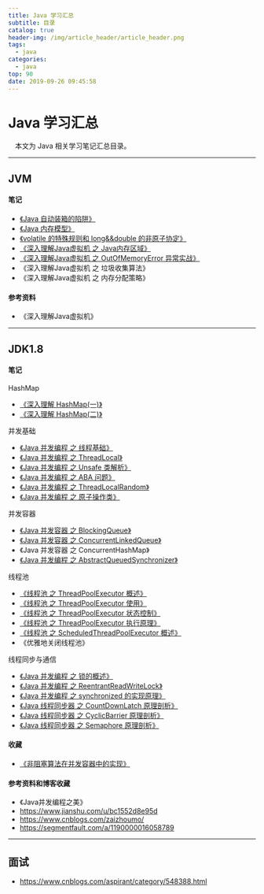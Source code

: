 ```yaml
---
title: Java 学习汇总
subtitle: 目录
catalog: true
header-img: /img/article_header/article_header.png
tags:
  - java
categories:
  - java
top: 90
date: 2019-09-26 09:45:58
---
```




# Java 学习汇总

&emsp;本文为 Java 相关学习笔记汇总目录。

--- 

## JVM
#### 笔记
- [《Java 自动装箱的陷阱》](http://zhoujiapeng.top/java/java-risk-of-autoboxing/)
- [《Java 内存模型》](http://zhoujiapeng.top/java/java-memoryModel/)
- [《volatile 的特殊规则和 long&&double 的非原子协定》](http://zhoujiapeng.top/java/java-special-variable)
- [《深入理解Java虚拟机 之 Java内存区域》](http://zhoujiapeng.top/java/java-memory-area)
- [《深入理解Java虚拟机 之 OutOfMemoryError 异常实战》](http://zhoujiapeng.top/java/java-oom-test)
- 《深入理解Java虚拟机 之 垃圾收集算法》
- 《深入理解Java虚拟机 之 内存分配策略》


#### 参考资料
- 《深入理解Java虚拟机》

--- 

## JDK1.8
#### 笔记

HashMap
- [《深入理解 HashMap(一)》](http://zhoujiapeng.top/java/java-HashMap)
- [《深入理解 HashMap(二)》](http://zhoujiapeng.top/java/java-HashMap2)


并发基础
- [《Java 并发编程 之 线程基础》](http://zhoujiapeng.top/java/java-thread-base)
- [《Java 并发编程 之 ThreadLocal》](http://zhoujiapeng.top/java/java-ThreadLocal)
- [《Java 并发编程 之 Unsafe 类解析》](http://zhoujiapeng.top/java/java-unsafe)
- [《Java 并发编程 之 ABA 问题》](http://zhoujiapeng.top/java/java-aba-question)
- [《Java 并发编程 之 ThreadLocalRandom》](http://zhoujiapeng.top/java/java-threadLocalRandom)
- [《Java 并发编程 之 原子操作类》](http://zhoujiapeng.top/java/java-atomicOperationClass)

并发容器
- [《Java 并发容器 之 BlockingQueue》](http://zhoujiapeng.top/java/java-blockingQueue)
- [《Java 并发容器 之 ConcurrentLinkedQueue》](http://zhoujiapeng.top/java/java-ConcurrentLinkedQueue)
- 《Java 并发容器 之 ConcurrentHashMap》
- [《Java 并发编程 之 AbstractQueuedSynchronizer》](http://zhoujiapeng.top/java/java-AbstractQueuedSynchronizer)

线程池
- [《线程池 之 ThreadPoolExecutor 概述》](http://zhoujiapeng.top/java/java-threadPoolExecutor-overview/)
- [《线程池 之 ThreadPoolExecutor 使用》](http://zhoujiapeng.top/java/java-threadPoolExecutor-use/)
- [《线程池 之 ThreadPoolExecutor 状态控制》](http://zhoujiapeng.top/java/java-threadPoolExecutor-statusControl/)
- [《线程池 之 ThreadPoolExecutor 执行原理》](http://zhoujiapeng.top/java/java-threadPoolExecutor-executorAnalyze/)
- [《线程池 之 ScheduledThreadPoolExecutor 概述》](http://zhoujiapeng.top/java/java-scheduledthreadPoolExecutor/)
- 《优雅地关闭线程池》

线程同步与通信
- [《Java 并发编程 之 锁的概述》](http://zhoujiapeng.top/java/java-lock-summary)
- [《Java 并发编程 之 ReentrantReadWriteLock》](http://zhoujiapeng.top/java/java-ReentrantReadWriteLock)
- [《Java 并发编程 之 synchronized 的实现原理》](http://zhoujiapeng.top/java/java-synchronized)
- [《Java 线程同步器 之 CountDownLatch 原理剖析》](http://zhoujiapeng.top/java/java-CountDownLatch)
- [《Java 线程同步器 之 CyclicBarrier 原理剖析》](http://zhoujiapeng.top/java/java-CyclicBarrier)
- [《Java 线程同步器 之 Semaphore 原理剖析》](http://zhoujiapeng.top/java/java-Semaphore)

#### 收藏
- [《非阻塞算法在并发容器中的实现》](https://www.ibm.com/developerworks/cn/java/j-lo-concurrent/index.html)

#### 参考资料和博客收藏
- 《Java并发编程之美》
- https://www.jianshu.com/u/bc1552d8e95d
- https://www.cnblogs.com/zaizhoumo/
- https://segmentfault.com/a/1190000016058789

--- 

## 面试
- https://www.cnblogs.com/aspirant/category/548388.html